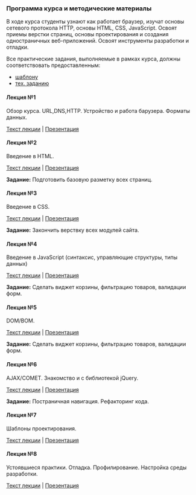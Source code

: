 ### Программа курса и методические материалы

В ходе курса студенты узнают как работает браузер, изучат основы сетевого протокола HTTP, основы HTML, CSS, JavaScript.
Освоят приемы верстки страниц, основы проектирования и создания одностраничных веб-приложений. Освоят инструменты разработки и отладки.

Все практические задания, выполняемые в рамках курса, должны соответствовать предоставленным:

* [шаблону](/training-materials/front-end-dive-in-course/course-task/mockup.pdf)
* [тех. заданию](/training-materials/front-end-dive-in-course/course-task/task.pdf)


#### Лекция №1

Обзор курса. URL,DNS,HTTP. Устройство и работа барузера. Форматы данных.

[Текст лекции](/training-materials/front-end-dive-in-course/lecture-1/L1-content.pdf) |
[Презентация](/training-materials/front-end-dive-in-course/lecture-1/L1-keynotes.pdf)



#### Лекция №2

Введение в HTML.

[Текст лекции](/training-materials/front-end-dive-in-course/lecture-2/L2-content.pdf) |
[Презентация](/training-materials/front-end-dive-in-course/lecture-2/L2-keynotes.pdf)

__Задание:__
Подготовить базовую разметку всех страниц.



#### Лекция №3

Введение в CSS.

[Текст лекции](/training-materials/front-end-dive-in-course/lecture-3/content.pdf) |
[Презентация](/training-materials/front-end-dive-in-course/lecture-3/keynotes.pdf)

__Задание:__
Закончить верствку всех модулей сайта.



#### Лекция №4

Введение в JavaScript (синтаксис, управляющие структуры, типы данных)

[Текст лекции](/training-materials/front-end-dive-in-course/lecture-4/content.pdf) |
[Презентация](/training-materials/front-end-dive-in-course/lecture-4/keynotes.pdf)

__Задание:__
Сделать виджет корзины, фильтрацию товаров, валидации форм.



#### Лекция №5

DOM/BOM.

[Текст лекции](/training-materials/front-end-dive-in-course/lecture-5/content.pdf) |
[Презентация](/training-materials/front-end-dive-in-course/lecture-5/keynotes.pdf)

__Задание:__
Сделать виджет корзины, фильтрацию товаров, валидации форм.



#### Лекция №6

AJAX/COMET. Знакомство и с библиотекой jQuery.

[Текст лекции](/training-materials/front-end-dive-in-course/lecture-6/content.pdf) |
[Презентация](/training-materials/front-end-dive-in-course/lecture-6/keynotes.pdf)

__Задание:__
Постраничная навигация. Рефакторинг кода.



#### Лекция №7

Шаблоны проектирования.

[Текст лекции](/training-materials/front-end-dive-in-course/lecture-7/content.pdf) |
[Презентация](/training-materials/front-end-dive-in-course/lecture-7/keynotes.pdf)



#### Лекция №8

Устоявшиеся практики. Отладка. Профилирование. Настройка среды разработки.

[Текст лекции](/training-materials/front-end-dive-in-course/lecture-8/content.pdf) |
[Презентация](/training-materials/front-end-dive-in-course/lecture-8/keynotes.pdf)